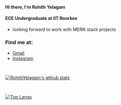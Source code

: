#### Hi there, I'm Rohith Yelagam

#### ECE Undergraduate at IIT Roorkee


- looking forward to work with MERN stack projects


### Find me at:

- [Gmail](https://mail.google.com/mail/u/0/?view=cm&fs=1&tf=1&source=mailto&to=code.rohithyalagam2001@gmail.com) 
- [Instagram](https://www.instagram.com/rohith.009/)

<br />

[![RohithYelagam's github stats](https://github-readme-stats.vercel.app/api?username=RohithYelagam&show_icons=true&theme=radical&count_private=true)](https://github.com/anuraghazra/github-readme-stats)

<br />

[![Top Langs](https://github-readme-stats.vercel.app/api/top-langs/?username=RohithYelagam&layout=compact)](https://github.com/anuraghazra/github-readme-stats)
